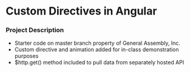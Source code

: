 # Custom Directives in Angular

### Project Description
- Starter code on master branch property of General Assembly, Inc.
- Custom directive and animation added for in-class demonstration purposes
- $http.get() method included to pull data from separately hosted API


